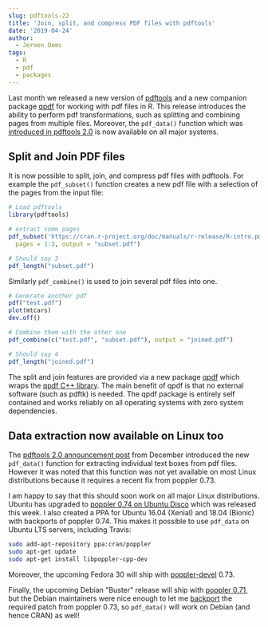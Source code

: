```yaml
---
slug: pdftools-22
title: 'Join, split, and compress PDF files with pdftools'
date: '2019-04-24'
author:
  - Jeroen Ooms
tags:
  - R
  - pdf
  - packages
---
```


Last month we released a new version of [pdftools](https://cran.r-project.org/package=pdftools) and a new companion package [qpdf](https://cran.r-project.org/package=qpdf) for working with pdf files in R. This release introduces the ability to perform pdf transformations, such as splitting and combining pages from multiple files. Moreover, the `pdf_data()` function which was [introduced in pdftools 2.0](/technotes/2018/12/14/pdftools-20/) is now available on all major systems.


## Split and Join PDF files 

It is now possible to split, join, and compress pdf files with pdftools. For example the `pdf_subset()` function creates a new pdf file with a selection of the pages from the input file:

```r
# Load pdftools
library(pdftools)

# extract some pages
pdf_subset('https://cran.r-project.org/doc/manuals/r-release/R-intro.pdf',
  pages = 1:3, output = "subset.pdf")

# Should say 3
pdf_length("subset.pdf")
```

Similarly `pdf_combine()` is used to join several pdf files into one.

```r
# Generate another pdf
pdf("test.pdf")
plot(mtcars)
dev.off()

# Combine them with the other one
pdf_combine(c("test.pdf", "subset.pdf"), output = "joined.pdf")

# Should say 4
pdf_length("joined.pdf")
```

The split and join features are provided via a new package [qpdf](https://cran.r-project.org/package=qpdf) which wraps the [qpdf C++ library](http://qpdf.sourceforge.net/). The main benefit of qpdf is that no external software (such as pdftk) is needed. The qpdf package is entirely self contained and works reliably on all operating systems with zero system dependencies.

## Data extraction now available on Linux too

The [pdftools 2.0 announcement post](/technotes/2018/12/14/pdftools-20/) from December introduced the new `pdf_data()` function for extracting individual text boxes from pdf files. However it was noted that this function was not yet available on most Linux distributions because it requires a recent fix from poppler 0.73. 

I am happy to say that this should soon work on all major Linux distributions. Ubuntu has upgraded to [poppler 0.74 on Ubuntu Disco](https://packages.ubuntu.com/source/disco/poppler) which was released this week. I also created a PPA for Ubuntu 16.04 (Xenial) and 18.04 (Bionic) with backports of poppler 0.74. This makes it possible to use `pdf_data` on Ubuntu LTS servers, including Travis:

```sh
sudo add-apt-repository ppa:cran/poppler
sudo apt-get update
sudo apt-get install libpoppler-cpp-dev
```

Moreover, the upcoming Fedora 30 will ship with [poppler-devel](https://apps.fedoraproject.org/packages/poppler) 0.73. 

Finally, the upcoming Debian "Buster" release will ship with [poppler 0.71](https://packages.debian.org/source/buster/poppler), but the Debian maintainers were nice enough to let me [backport](https://salsa.debian.org/freedesktop-team/poppler/merge_requests/2) the required patch from poppler 0.73, so `pdf_data()` will work on Debian (and hence CRAN) as well!
